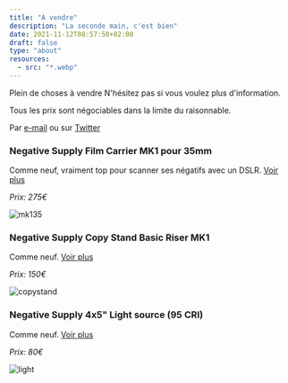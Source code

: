 ```yaml
---
title: "A vendre"
description: "La seconde main, c'est bien"
date: 2021-11-12T08:57:50+02:00
draft: false
type: "about"
resources:
  - src: "*.webp"
---
```


Plein de choses à vendre
N'hésitez pas si vous voulez plus d'information.

Tous les prix sont négociables dans la limite du raisonnable.

Par [e-mail](mailto:hello@yannickschutz.com) ou sur [Twitter](https://twitter.com/bonjouryannick)


### Negative Supply Film Carrier MK1 pour 35mm

Comme neuf, vraiment top pour scanner ses négatifs avec un DSLR.
[Voir plus](https://www.negative.supply/shop-all/film-carrier-mk1)

*Prix: 275€*

![mk135](negativesupply)

### Negative Supply Copy Stand Basic Riser MK1

Comme neuf. [Voir plus](https://www.negative.supply/shop-all/basic-riser-mk1)

*Prix: 150€*

![copystand](copystand)

### Negative Supply 4x5" Light source (95 CRI)

Comme neuf. [Voir plus](https://www.negative.supply/shop-all/light-source)

*Prix: 80€*

![light](negativesupply2)

